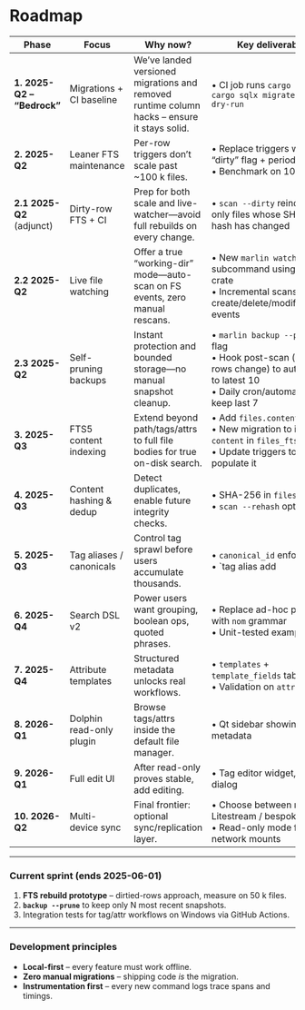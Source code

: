 # Roadmap

| Phase                       | Focus                          | Why now?                                                                                    | Key deliverables                                                                                                              |
| --------------------------- | ------------------------------ | ------------------------------------------------------------------------------------------- | ----------------------------------------------------------------------------------------------------------------------------- |
| **1. 2025-Q2 – “Bedrock”**   | Migrations + CI baseline       | We’ve landed versioned migrations and removed runtime column hacks – ensure it stays solid. | • CI job runs `cargo test` + `cargo sqlx migrate run --dry-run`                                                               |
| **2. 2025-Q2**              | Leaner FTS maintenance         | Per-row triggers don’t scale past ~100 k files.                                            | • Replace triggers with “dirty” flag + periodic rebuild <br>• Benchmark on 100 k files                                          |
| **2.1 2025-Q2** (adjunct)   | Dirty-row FTS + CI             | Prep for both scale and live-watcher—avoid full rebuilds on every change.                  | • `scan --dirty` reindexes only files whose SHA-256 hash has changed                                                          |
| **2.2 2025-Q2**             | Live file watching             | Offer a true “working-dir” mode—auto-scan on FS events, zero manual rescans.               | • New `marlin watch [dir]` subcommand using `notify` crate<br>• Incremental scans on create/delete/modify/rename events      |
| **2.3 2025-Q2**             | Self-pruning backups           | Instant protection and bounded storage—no manual snapshot cleanup.                         | • `marlin backup --prune <N>` flag<br>• Hook post-scan (when rows change) to auto-prune to latest 10<br>• Daily cron/automation to keep last 7 |
| **3. 2025-Q3**              | FTS5 content indexing          | Extend beyond path/tags/attrs to full file bodies for true on-disk search.                 | • Add `files.content` column<br>• New migration to include `content` in `files_fts`<br>• Update triggers to populate it      |
| **4. 2025-Q3**              | Content hashing & dedup        | Detect duplicates, enable future integrity checks.                                        | • SHA-256 in `files.hash` <br>• `scan --rehash` option                                                                          |
| **5. 2025-Q3**              | Tag aliases / canonicals       | Control tag sprawl before users accumulate thousands.                                      | • `canonical_id` enforcement <br>• `tag alias add|ls|rm` CLI                                                                   |
| **6. 2025-Q4**              | Search DSL v2                  | Power users want grouping, boolean ops, quoted phrases.                                    | • Replace ad-hoc parser with `nom` grammar <br>• Unit-tested examples                                                          |
| **7. 2025-Q4**              | Attribute templates            | Structured metadata unlocks real workflows.                                               | • `templates` + `template_fields` tables <br>• Validation on `attr set`                                                        |
| **8. 2026-Q1**              | Dolphin read-only plugin       | Browse tags/attrs inside the default file manager.                                        | • Qt sidebar showing metadata                                                                                                 |
| **9. 2026-Q1**              | Full edit UI                   | After read-only proves stable, add editing.                                               | • Tag editor widget, attribute dialog                                                                                         |
| **10. 2026-Q2**             | Multi-device sync              | Final frontier: optional sync/replication layer.                                          | • Choose between rqlite / Litestream / bespoke <br>• Read-only mode for network mounts                                         |

---

### Current sprint (ends **2025-06-01**)

1. **FTS rebuild prototype** – dirtied-rows approach, measure on 50 k files.  
2. **`backup --prune`** to keep only N most recent snapshots.  
3. Integration tests for tag/attr workflows on Windows via GitHub Actions.

---

### Development principles

* **Local-first** – every feature must work offline.  
* **Zero manual migrations** – shipping code *is* the migration.  
* **Instrumentation first** – every new command logs trace spans and timings.  
